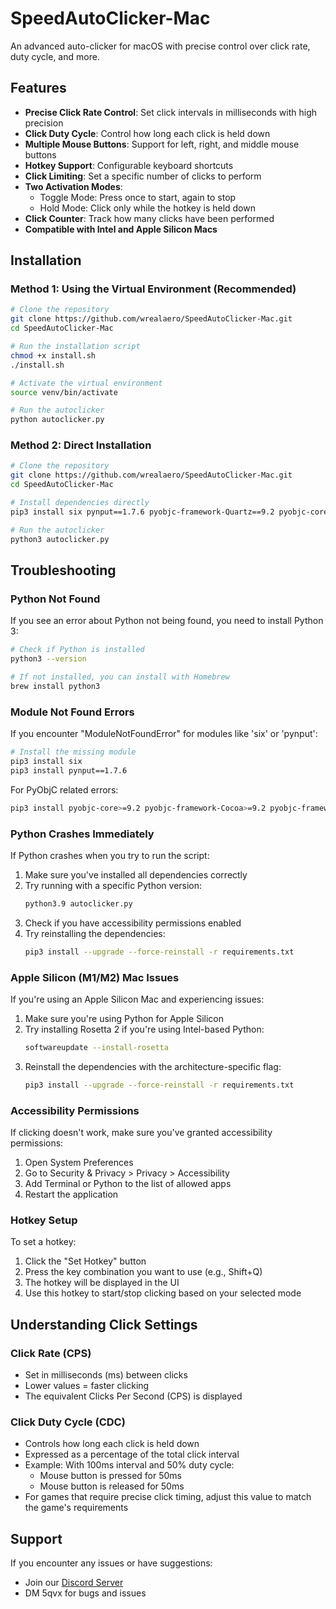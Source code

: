 # SpeedAutoClicker-Mac

An advanced auto-clicker for macOS with precise control over click rate, duty cycle, and more.

## Features

- **Precise Click Rate Control**: Set click intervals in milliseconds with high precision
- **Click Duty Cycle**: Control how long each click is held down
- **Multiple Mouse Buttons**: Support for left, right, and middle mouse buttons
- **Hotkey Support**: Configurable keyboard shortcuts
- **Click Limiting**: Set a specific number of clicks to perform
- **Two Activation Modes**:
  - Toggle Mode: Press once to start, again to stop
  - Hold Mode: Click only while the hotkey is held down
- **Click Counter**: Track how many clicks have been performed
- **Compatible with Intel and Apple Silicon Macs**

## Installation

### Method 1: Using the Virtual Environment (Recommended)

```bash
# Clone the repository
git clone https://github.com/wrealaero/SpeedAutoClicker-Mac.git
cd SpeedAutoClicker-Mac

# Run the installation script
chmod +x install.sh
./install.sh

# Activate the virtual environment
source venv/bin/activate

# Run the autoclicker
python autoclicker.py
```

### Method 2: Direct Installation

```bash
# Clone the repository
git clone https://github.com/wrealaero/SpeedAutoClicker-Mac.git
cd SpeedAutoClicker-Mac

# Install dependencies directly
pip3 install six pynput==1.7.6 pyobjc-framework-Quartz==9.2 pyobjc-core>=9.2 pyobjc-framework-Cocoa>=9.2 pyobjc-framework-ApplicationServices>=9.2

# Run the autoclicker
python3 autoclicker.py
```

## Troubleshooting

### Python Not Found

If you see an error about Python not being found, you need to install Python 3:

```bash
# Check if Python is installed
python3 --version

# If not installed, you can install with Homebrew
brew install python3
```

### Module Not Found Errors

If you encounter "ModuleNotFoundError" for modules like 'six' or 'pynput':

```bash
# Install the missing module
pip3 install six
pip3 install pynput==1.7.6
```

For PyObjC related errors:

```bash
pip3 install pyobjc-core>=9.2 pyobjc-framework-Cocoa>=9.2 pyobjc-framework-Quartz==9.2 pyobjc-framework-ApplicationServices>=9.2
```

### Python Crashes Immediately

If Python crashes when you try to run the script:

1. Make sure you've installed all dependencies correctly
2. Try running with a specific Python version:
   ```bash
   python3.9 autoclicker.py
   ```
3. Check if you have accessibility permissions enabled
4. Try reinstalling the dependencies:
   ```bash
   pip3 install --upgrade --force-reinstall -r requirements.txt
   ```

### Apple Silicon (M1/M2) Mac Issues

If you're using an Apple Silicon Mac and experiencing issues:

1. Make sure you're using Python for Apple Silicon
2. Try installing Rosetta 2 if you're using Intel-based Python:
   ```bash
   softwareupdate --install-rosetta
   ```
3. Reinstall the dependencies with the architecture-specific flag:
   ```bash
   pip3 install --upgrade --force-reinstall -r requirements.txt
   ```

### Accessibility Permissions

If clicking doesn't work, make sure you've granted accessibility permissions:

1. Open System Preferences
2. Go to Security & Privacy > Privacy > Accessibility
3. Add Terminal or Python to the list of allowed apps
4. Restart the application

### Hotkey Setup

To set a hotkey:

1. Click the "Set Hotkey" button
2. Press the key combination you want to use (e.g., Shift+Q)
3. The hotkey will be displayed in the UI
4. Use this hotkey to start/stop clicking based on your selected mode

## Understanding Click Settings

### Click Rate (CPS)
- Set in milliseconds (ms) between clicks
- Lower values = faster clicking
- The equivalent Clicks Per Second (CPS) is displayed

### Click Duty Cycle (CDC)
- Controls how long each click is held down
- Expressed as a percentage of the total click interval
- Example: With 100ms interval and 50% duty cycle:
  - Mouse button is pressed for 50ms
  - Mouse button is released for 50ms
- For games that require precise click timing, adjust this value to match the game's requirements

## Support

If you encounter any issues or have suggestions:
- Join our [Discord Server](https://discord.gg/MxGV8fGzpR)
- DM 5qvx for bugs and issues
